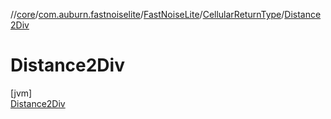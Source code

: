 //[core](../../../../../index.md)/[com.auburn.fastnoiselite](../../../index.md)/[FastNoiseLite](../../index.md)/[CellularReturnType](../index.md)/[Distance2Div](index.md)

# Distance2Div

[jvm]\
[Distance2Div](index.md)
